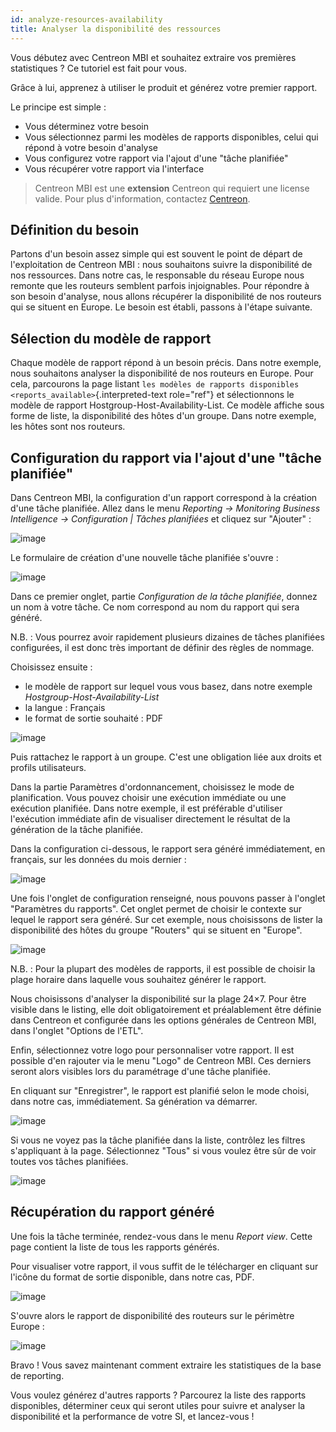 ```yaml
---
id: analyze-resources-availability
title: Analyser la disponibilité des ressources
---
```


Vous débutez avec Centreon MBI et souhaitez extraire vos premières
statistiques ? Ce tutoriel est fait pour vous.

Grâce à lui, apprenez à utiliser le produit et générez votre premier
rapport.

Le principe est simple :

-   Vous déterminez votre besoin
-   Vous sélectionnez parmi les modèles de rapports disponibles, celui
    qui répond à votre besoin d'analyse
-   Vous configurez votre rapport via l'ajout d'une "tâche planifiée"
-   Vous récupérer votre rapport via l'interface

> Centreon MBI est une **extension** Centreon qui requiert une license valide. Pour plus d'information,
> contactez [Centreon](mailto:sales@centreon.com).

## Définition du besoin

Partons d'un besoin assez simple qui est souvent le point de départ de
l'exploitation de Centreon MBI : nous souhaitons suivre la disponibilité
de nos ressources. Dans notre cas, le responsable du réseau Europe nous
remonte que les routeurs semblent parfois injoignables. Pour répondre à
son besoin d'analyse, nous allons récupérer la disponibilité de nos
routeurs qui se situent en Europe. Le besoin est établi, passons à
l'étape suivante.

## Sélection du modèle de rapport

Chaque modèle de rapport répond à un besoin précis. Dans notre exemple,
nous souhaitons analyser la disponibilité de nos routeurs en Europe.
Pour cela, parcourons la page listant
`les modèles de rapports disponibles <reports_available>`{.interpreted-text
role="ref"} et sélectionnons le modèle de rapport
Hostgroup-Host-Availability-List. Ce modèle affiche sous forme de liste,
la disponibilité des hôtes d'un groupe. Dans notre exemple, les hôtes
sont nos routeurs.

## Configuration du rapport via l'ajout d'une "tâche planifiée"

Dans Centreon MBI, la configuration d'un rapport correspond à la
création d'une tâche planifiée. Allez dans le menu *Reporting →
Monitoring Business Intelligence → Configuration \| Tâches planifiées*
et cliquez sur "Ajouter" :

![image](../assets/getting-started/1_FR_createJob.png)

Le formulaire de création d'une nouvelle tâche planifiée s'ouvre :

![image](../assets/getting-started/2_FR_createJob_FirstTab.png)

Dans ce premier onglet, partie *Configuration de la tâche planifiée*,
donnez un nom à votre tâche. Ce nom correspond au nom du rapport qui
sera généré.

N.B. : Vous pourrez avoir rapidement plusieurs dizaines de tâches
planifiées configurées, il est donc très important de définir des règles
de nommage.

Choisissez ensuite :

-   le modèle de rapport sur lequel vous vous basez, dans notre exemple
    *Hostgroup-Host-Availability-List*
-   la langue : Français
-   le format de sortie souhaité : PDF

![image](../assets/getting-started/createJob_ListReport.png)

Puis rattachez le rapport à un groupe. C'est une obligation liée aux
droits et profils utilisateurs.

Dans la partie Paramètres d'ordonnancement, choisissez le mode de
planification. Vous pouvez choisir une exécution immédiate ou une
exécution planifiée. Dans notre exemple, il est préférable d'utiliser
l'exécution immédiate afin de visualiser directement le résultat de la
génération de la tâche planifiée.

Dans la configuration ci-dessous, le rapport sera généré immédiatement,
en français, sur les données du mois dernier :

![image](../assets/getting-started/3_FR_createJob_FirstTab_Filled.png)

Une fois l'onglet de configuration renseigné, nous pouvons passer à
l'onglet "Paramètres du rapports". Cet onglet permet de choisir le
contexte sur lequel le rapport sera généré. Sur cet exemple, nous
choisissons de lister la disponibilité des hôtes du groupe "Routers" qui
se situent en "Europe".

![image](../assets/getting-started/4_FR_createJob_Parameter.png)

N.B. : Pour la plupart des modèles de rapports, il est possible de
choisir la plage horaire dans laquelle vous souhaitez générer le
rapport.

Nous choisissons d'analyser la disponibilité sur la plage 24×7. Pour
être visible dans le listing, elle doit obligatoirement et préalablement
être définie dans Centreon et configurée dans les options générales de
Centreon MBI, dans l'onglet "Options de l'ETL".

Enfin, sélectionnez votre logo pour personnaliser votre rapport. Il est
possible d'en rajouter via le menu "Logo" de Centreon MBI. Ces derniers
seront alors visibles lors du paramétrage d'une tâche planifiée.

En cliquant sur "Enregistrer", le rapport est planifié selon le mode
choisi, dans notre cas, immédiatement. Sa génération va démarrer.

![image](../assets/getting-started/5_FR_generateJob.png)

Si vous ne voyez pas la tâche planifiée dans la liste, contrôlez les
filtres s'appliquant à la page. Sélectionnez "Tous" si vous voulez être
sûr de voir toutes vos tâches planifiées.

![image](../assets/getting-started/6_FR_generateJob_Filter.png)

## Récupération du rapport généré

Une fois la tâche terminée, rendez-vous dans le menu *Report view*.
Cette page contient la liste de tous les rapports générés.

Pour visualiser votre rapport, il vous suffit de le télécharger en
cliquant sur l'icône du format de sortie disponible, dans notre cas,
PDF.

![image](../assets/getting-started/7_FR_reportView.png)

S'ouvre alors le rapport de disponibilité des routeurs sur le périmètre
Europe :

![image](../assets/getting-started/8_FR_availabilityReport.png)

Bravo ! Vous savez maintenant comment extraire les statistiques de la
base de reporting.

Vous voulez générez d'autres rapports ? Parcourez la liste des rapports
disponibles, déterminer ceux qui seront utiles pour suivre et analyser
la disponibilité et la performance de votre SI, et lancez-vous !
